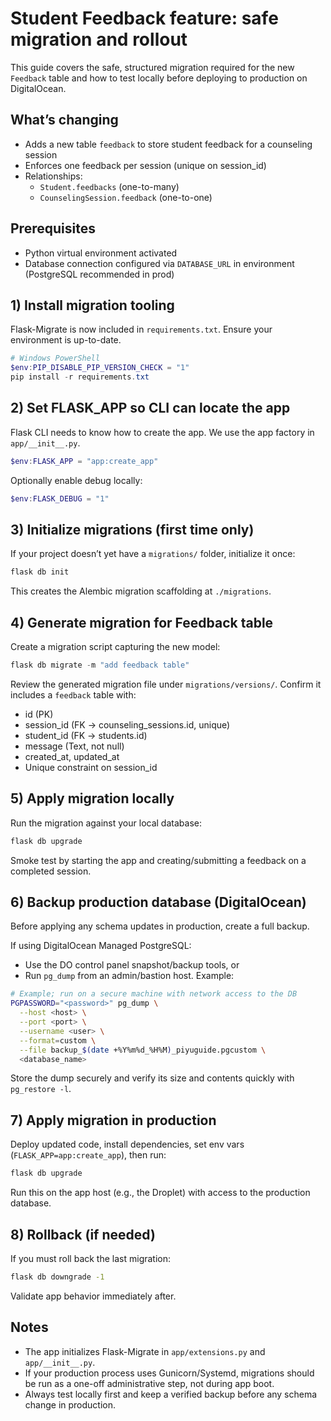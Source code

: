 # Student Feedback feature: safe migration and rollout

This guide covers the safe, structured migration required for the new `Feedback` table and how to test locally before deploying to production on DigitalOcean.

## What’s changing
- Adds a new table `feedback` to store student feedback for a counseling session
- Enforces one feedback per session (unique on session_id)
- Relationships:
  - `Student.feedbacks` (one-to-many)
  - `CounselingSession.feedback` (one-to-one)

## Prerequisites
- Python virtual environment activated
- Database connection configured via `DATABASE_URL` in environment (PostgreSQL recommended in prod)

## 1) Install migration tooling
Flask-Migrate is now included in `requirements.txt`. Ensure your environment is up-to-date.

```powershell
# Windows PowerShell
$env:PIP_DISABLE_PIP_VERSION_CHECK = "1"
pip install -r requirements.txt
```

## 2) Set FLASK_APP so CLI can locate the app
Flask CLI needs to know how to create the app. We use the app factory in `app/__init__.py`.

```powershell
$env:FLASK_APP = "app:create_app"
```

Optionally enable debug locally:
```powershell
$env:FLASK_DEBUG = "1"
```

## 3) Initialize migrations (first time only)
If your project doesn’t yet have a `migrations/` folder, initialize it once:

```powershell
flask db init
```

This creates the Alembic migration scaffolding at `./migrations`.

## 4) Generate migration for Feedback table
Create a migration script capturing the new model:

```powershell
flask db migrate -m "add feedback table"
```

Review the generated migration file under `migrations/versions/`. Confirm it includes a `feedback` table with:
- id (PK)
- session_id (FK -> counseling_sessions.id, unique)
- student_id (FK -> students.id)
- message (Text, not null)
- created_at, updated_at
- Unique constraint on session_id

## 5) Apply migration locally
Run the migration against your local database:

```powershell
flask db upgrade
```

Smoke test by starting the app and creating/submitting a feedback on a completed session.

## 6) Backup production database (DigitalOcean)
Before applying any schema updates in production, create a full backup.

If using DigitalOcean Managed PostgreSQL:
- Use the DO control panel snapshot/backup tools, or
- Run `pg_dump` from an admin/bastion host. Example:

```bash
# Example; run on a secure machine with network access to the DB
PGPASSWORD="<password>" pg_dump \
  --host <host> \
  --port <port> \
  --username <user> \
  --format=custom \
  --file backup_$(date +%Y%m%d_%H%M)_piyuguide.pgcustom \
  <database_name>
```

Store the dump securely and verify its size and contents quickly with `pg_restore -l`.

## 7) Apply migration in production
Deploy updated code, install dependencies, set env vars (`FLASK_APP=app:create_app`), then run:

```bash
flask db upgrade
```

Run this on the app host (e.g., the Droplet) with access to the production database.

## 8) Rollback (if needed)
If you must roll back the last migration:

```bash
flask db downgrade -1
```

Validate app behavior immediately after.

## Notes
- The app initializes Flask-Migrate in `app/extensions.py` and `app/__init__.py`.
- If your production process uses Gunicorn/Systemd, migrations should be run as a one-off administrative step, not during app boot.
- Always test locally first and keep a verified backup before any schema change in production.
